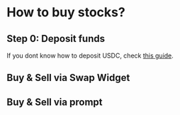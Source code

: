 # How to buy stocks?

## Step 0: Deposit funds

If you dont know how to deposit USDC, check [this guide](how-to-deposit-funds.md).

## Buy & Sell via Swap Widget

## Buy & Sell via prompt
